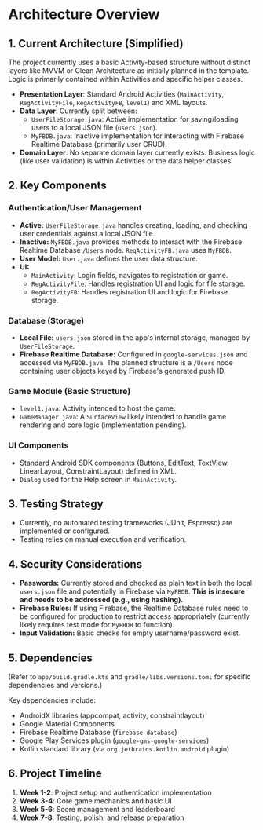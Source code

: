 # Architecture Overview

## 1. Current Architecture (Simplified)

The project currently uses a basic Activity-based structure without distinct layers like MVVM or Clean Architecture as initially planned in the template. Logic is primarily contained within Activities and specific helper classes.

- **Presentation Layer**: Standard Android Activities (`MainActivity`, `RegActivityFile`, `RegActivityFB`, `level1`) and XML layouts.
- **Data Layer**: Currently split between:
    - `UserFileStorage.java`: Active implementation for saving/loading users to a local JSON file (`users.json`).
    - `MyFBDB.java`: Inactive implementation for interacting with Firebase Realtime Database (primarily user CRUD).
- **Domain Layer**: No separate domain layer currently exists. Business logic (like user validation) is within Activities or the data helper classes.

## 2. Key Components

### Authentication/User Management
- **Active:** `UserFileStorage.java` handles creating, loading, and checking user credentials against a local JSON file.
- **Inactive:** `MyFBDB.java` provides methods to interact with the Firebase Realtime Database `/Users` node. `RegActivityFB.java` uses `MyFBDB`.
- **User Model:** `User.java` defines the user data structure.
- **UI:**
    - `MainActivity`: Login fields, navigates to registration or game.
    - `RegActivityFile`: Handles registration UI and logic for file storage.
    - `RegActivityFB`: Handles registration UI and logic for Firebase storage.

### Database (Storage)
- **Local File:** `users.json` stored in the app's internal storage, managed by `UserFileStorage`.
- **Firebase Realtime Database:** Configured in `google-services.json` and accessed via `MyFBDB.java`. The planned structure is a `/Users` node containing user objects keyed by Firebase's generated push ID.

### Game Module (Basic Structure)
- `level1.java`: Activity intended to host the game.
- `GameManager.java`: A `SurfaceView` likely intended to handle game rendering and core logic (implementation pending).

### UI Components
- Standard Android SDK components (Buttons, EditText, TextView, LinearLayout, ConstraintLayout) defined in XML.
- `Dialog` used for the Help screen in `MainActivity`.

## 3. Testing Strategy

- Currently, no automated testing frameworks (JUnit, Espresso) are implemented or configured.
- Testing relies on manual execution and verification.

## 4. Security Considerations

- **Passwords:** Currently stored and checked as plain text in both the local `users.json` file and potentially in Firebase via `MyFBDB`. **This is insecure and needs to be addressed (e.g., using hashing).**
- **Firebase Rules:** If using Firebase, the Realtime Database rules need to be configured for production to restrict access appropriately (currently likely requires test mode for `MyFBDB` to function).
- **Input Validation:** Basic checks for empty username/password exist.

## 5. Dependencies

(Refer to `app/build.gradle.kts` and `gradle/libs.versions.toml` for specific dependencies and versions.)

Key dependencies include:
- AndroidX libraries (appcompat, activity, constraintlayout)
- Google Material Components
- Firebase Realtime Database (`firebase-database`)
- Google Play Services plugin (`google-gms-google-services`)
- Kotlin standard library (via `org.jetbrains.kotlin.android` plugin)

## 6. Project Timeline

1. **Week 1-2**: Project setup and authentication implementation
2. **Week 3-4**: Core game mechanics and basic UI
3. **Week 5-6**: Score management and leaderboard
4. **Week 7-8**: Testing, polish, and release preparation 